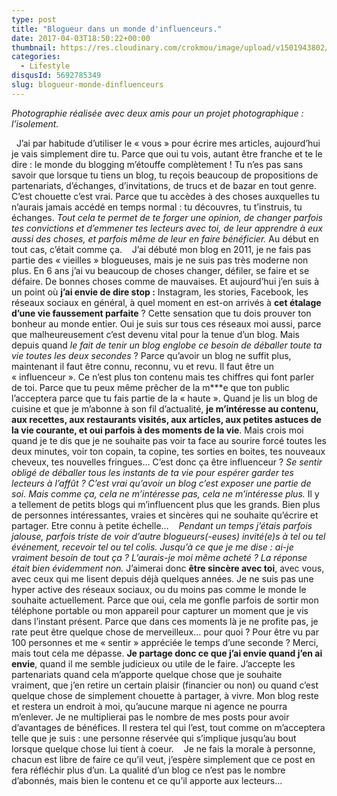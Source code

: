 ```yaml
---
type: post
title: "Blogueur dans un monde d'influenceurs."
date: 2017-04-03T18:50:22+00:00
thumbnail: https://res.cloudinary.com/crokmou/image/upload/v1501943802/20120428_grand_projet_cube_bruxelles_centre_0128.jpg
categories: 
  - Lifestyle
disqusId: 5692785349
slug: blogueur-monde-dinfluenceurs
---
```


_Photographie réalisée avec deux amis pour un projet photographique : l’isolement._

  J’ai par habitude d’utiliser le « vous » pour écrire mes articles, aujourd’hui je vais simplement dire tu. Parce que oui tu vois, autant être franche et te le dire : le monde du blogging m’étouffe complètement ! Tu n’es pas sans savoir que lorsque tu tiens un blog, tu reçois beaucoup de propositions de partenariats, d’échanges, d’invitations, de trucs et de bazar en tout genre. C’est chouette c’est vrai. Parce que tu accèdes à des choses auxquelles tu n’aurais jamais accédé en temps normal : tu découvres, tu t’instruis, tu échanges. _Tout cela te permet de te forger une opinion, de changer parfois tes convictions et d’emmener tes lecteurs avec toi, de leur apprendre à eux aussi des choses, et parfois même de leur en faire bénéficier._ Au début en tout cas, c’était comme ça.    J’ai débuté mon blog en 2011, je ne fais pas partie des « vieilles » blogueuses, mais je ne suis pas très moderne non plus. En 6 ans j’ai vu beaucoup de choses changer, défiler, se faire et se défaire. De bonnes choses comme de mauvaises. Et aujourd’hui j’en suis à un point où **j’ai envie de dire stop :** Instagram, les stories, Facebook, les réseaux sociaux en général, à quel moment en est-on arrivés à **cet étalage d’une vie faussement parfaite** ? Cette sensation que tu dois prouver ton bonheur au monde entier. Oui je suis sur tous ces réseaux moi aussi, parce que malheureusement c’est devenu vital pour la tenue d’un blog. Mais depuis quand _le fait de tenir un blog englobe ce besoin de déballer toute ta vie toutes les deux secondes_ ? Parce qu’avoir un blog ne suffit plus, maintenant il faut être connu, reconnu, vu et revu. Il faut être un « influenceur ». Ce n’est plus ton contenu mais tes chiffres qui font parler de toi. Parce que tu peux même prêcher de la m\***e que ton public l’acceptera parce que tu fais partie de la « haute ». Quand je lis un blog de cuisine et que je m’abonne à son fil d’actualité, **je m’intéresse au contenu, aux recettes, aux restaurants visités, aux articles, aux petites astuces de la vie courante, et oui parfois à des moments de la vie**. Mais crois moi quand je te dis que je ne souhaite pas voir ta face au sourire forcé toutes les deux minutes, voir ton copain, ta copine, tes sorties en boites, tes nouveaux cheveux, tes nouvelles fringues… C’est donc ça être influenceur ? _Se sentir obligé de déballer tous les instants de ta vie pour espérer garder tes lecteurs à l’affût ? C’est vrai qu’avoir un blog c’est exposer une partie de soi. Mais comme ça, cela ne m’intéresse pas, cela ne m’intéresse plus._ Il y a tellement de petits blogs qui m’influencent plus que les grands. Bien plus de personnes intéressantes, vraies et sincères qui ne souhaite qu’écrire et partager. Etre connu à petite échelle…    _Pendant un temps j’étais parfois jalouse, parfois triste de voir d’autre blogueurs(-euses) invité(e)s à tel ou tel événement, recevoir tel ou tel colis. Jusqu’à ce que je me dise : ai-je vraiment besoin de tout ça ? L’aurais-je moi même acheté ? La réponse était bien évidemment non._ J’aimerai donc **être sincère avec toi**, avec vous, avec ceux qui me lisent depuis déjà quelques années. Je ne suis pas une hyper active des réseaux sociaux, ou du moins pas comme le monde le souhaite actuellement. Parce que oui, cela me gonfle parfois de sortir mon téléphone portable ou mon appareil pour capturer un moment que je vis dans l’instant présent. Parce que dans ces moments là je ne profite pas, je rate peut être quelque chose de merveilleux… pour quoi ? Pour être vu par 100 personnes et me « sentir » appréciée le temps d’une seconde ? Merci, mais tout cela me dépasse. **Je partage donc ce que j’ai envie quand j’en ai envie**, quand il me semble judicieux ou utile de le faire. J’accepte les partenariats quand cela m’apporte quelque chose que je souhaite vraiment, que j’en retire un certain plaisir (financier ou non) ou quand c’est quelque chose de simplement chouette à partager, à vivre. Mon blog reste et restera un endroit à moi, qu’aucune marque ni agence ne pourra m’enlever. Je ne multiplierai pas le nombre de mes posts pour avoir d’avantages de bénéfices. Il restera tel qui l’est, tout comme on m’acceptera telle que je suis : une personne réservée qui s’implique jusqu’au bout lorsque quelque chose lui tient à coeur.    Je ne fais la morale à personne, chacun est libre de faire ce qu’il veut, j’espère simplement que ce post en fera réfléchir plus d’un. La qualité d’un blog ce n’est pas le nombre d’abonnés, mais bien le contenu et ce qu’il apporte aux lecteurs…